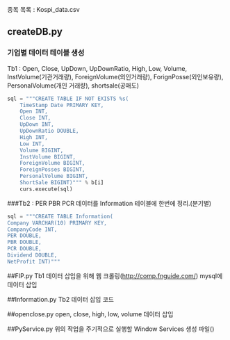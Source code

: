 종목 목록 : Kospi_data.csv

## createDB.py
### 기업별 데이터 테이블 생성
Tb1 : Open, Close, UpDown, UpDownRatio, High, Low, Volume, InstVolume(기관거래량), ForeignVolume(외인거래량), ForignPosse(외인보유량), PersonalVolume(개인 거래량), shortsale(공매도)
```python
sql = """CREATE TABLE IF NOT EXISTS %s(
    TimeStamp Date PRIMARY KEY,
    Open INT,
    Close INT,
    UpDown INT,
    UpDownRatio DOUBLE,
    High INT,
    Low INT,
    Volume BIGINT,
    InstVolume BIGINT,
    ForeignVolume BIGINT,
    ForeignPosses BIGINT,
    PersonalVolume BIGINT,
    ShortSale BIGINT)""" % b[i]
    curs.execute(sql)
```
###Tb2 : PER PBR PCR 데이터를 Information 테이블에 한번에 정리.(분기별)
```python
sql = """CREATE TABLE Information(
Company VARCHAR(10) PRIMARY KEY,
CompanyCode INT,
PER DOUBLE,
PBR DOUBLE,
PCR DOUBLE,
Dividend DOUBLE,
NetProfit INT)"""
```
##FIP.py
Tb1 데이터 삽입을 위해 웹 크롤링(http://comp.fnguide.com/) mysql에 데이터 삽입

##Information.py
Tb2 데이터 삽입 코드

##openclose.py
open, close, high, low, volume 데이터 삽입

##PyService.py
위의 작업을 주기적으로 실행할 Window Services 생성 파일()
